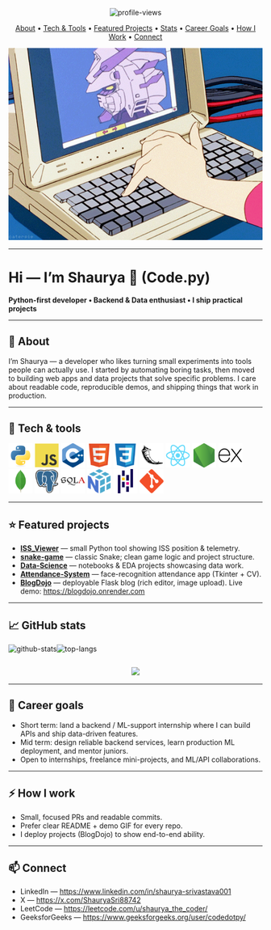 <p align="center">
  <!-- visitor counter + choose one hero option (A or B) -->
  <img src="https://komarev.com/ghpvc/?username=Thunderer9506" alt="profile-views" />
</p>

<!-- NAVIGATION -->
<p align="center">
  <a href="#about">About</a> •
  <a href="#tech--tools">Tech & Tools</a> •
  <a href="#featured-projects">Featured Projects</a> •
  <a href="#github-stats">Stats</a> •
  <a href="#career-goals">Career Goals</a> •
  <a href="#how-i-work">How I Work</a> •
  <a href="#connect">Connect</a>
</p>

<p align="center">
  <img src="./ddd8ff292a30b9ad856856aa920d1081.gif" alt="Gundam" />
</p>

---

# Hi — I’m Shaurya 👋 (Code.py)  
**Python-first developer • Backend & Data enthusiast • I ship practical projects**

---

## 🔭 About
I’m Shaurya — a developer who likes turning small experiments into tools people can actually use. I started by automating boring tasks, then moved to building web apps and data projects that solve specific problems. I care about readable code, reproducible demos, and shipping things that work in production.

---

## 🧰 Tech & tools
<p>
  <img src="https://raw.githubusercontent.com/devicons/devicon/master/icons/python/python-original.svg" width="48" />
  <img src="https://raw.githubusercontent.com/devicons/devicon/master/icons/javascript/javascript-original.svg" width="48" />
  <img src="https://raw.githubusercontent.com/devicons/devicon/master/icons/cplusplus/cplusplus-original.svg" width="48" />
  <img src="https://raw.githubusercontent.com/devicons/devicon/master/icons/html5/html5-original.svg" width="48" />
  <img src="https://raw.githubusercontent.com/devicons/devicon/master/icons/css3/css3-original.svg" width="48" />
  <img src="https://raw.githubusercontent.com/devicons/devicon/master/icons/flask/flask-original.svg" width="48" />
  <img src="https://raw.githubusercontent.com/devicons/devicon/master/icons/react/react-original.svg" width="48" />
  <img src="https://raw.githubusercontent.com/devicons/devicon/master/icons/nodejs/nodejs-original.svg" width="48" />
  <img src="https://raw.githubusercontent.com/devicons/devicon/master/icons/express/express-original.svg" width="48" />
  <img src="https://raw.githubusercontent.com/devicons/devicon/master/icons/mongodb/mongodb-original.svg" width="48" />
  <img src="https://raw.githubusercontent.com/devicons/devicon/master/icons/postgresql/postgresql-original.svg" width="48" />
  <img src="https://raw.githubusercontent.com/devicons/devicon/master/icons/sqlalchemy/sqlalchemy-original.svg" width="48" />
  <img src="https://raw.githubusercontent.com/devicons/devicon/master/icons/numpy/numpy-original.svg" width="48" />
  <img src="https://raw.githubusercontent.com/devicons/devicon/master/icons/pandas/pandas-original.svg" width="48" />
  <img src="https://raw.githubusercontent.com/devicons/devicon/master/icons/git/git-original.svg" width="48" />
</p>

---

## ⭐ Featured projects
- **[ISS_Viewer](https://github.com/Thunderer9506/ISS_Viewer)** — small Python tool showing ISS position & telemetry.  
- **[snake-game](https://github.com/Thunderer9506/snake-game)** — classic Snake; clean game logic and project structure.  
- **[Data-Science](https://github.com/Thunderer9506/Data-Science)** — notebooks & EDA projects showcasing data work.  
- **[Attendance-System](https://github.com/Thunderer9506/Attendance-System)** — face-recognition attendance app (Tkinter + CV).  
- **[BlogDojo](https://github.com/Thunderer9506/BlogDojo)** — deployable Flask blog (rich editor, image upload). Live demo: https://blogdojo.onrender.com

---

## 📈 GitHub stats
<table align="center">
  <tr>
    <img src="https://github-readme-stats.vercel.app/api?username=Thunderer9506&show_icons=true&theme=vision-friendly-dark" alt="github-stats" /></td>
    <img src="https://github-readme-stats.vercel.app/api/top-langs/?username=Thunderer9506&layout=compact&theme=vision-friendly-dark" alt="top-langs" /></td>
  </tr>
</table>

<!-- Cool features -->
<p align="center">
  <!-- GitHub trophy card -->
  <img src = "https://github-profile-trophy.vercel.app/?username=Thunderer9506"/>
</p>

---

## 🎯 Career goals
- Short term: land a backend / ML-support internship where I can build APIs and ship data-driven features.  
- Mid term: design reliable backend services, learn production ML deployment, and mentor juniors.  
- Open to internships, freelance mini-projects, and ML/API collaborations.

---

## ⚡ How I work
- Small, focused PRs and readable commits.  
- Prefer clear README + demo GIF for every repo.  
- I deploy projects (BlogDojo) to show end-to-end ability.

---

## 📫 Connect
- LinkedIn — https://www.linkedin.com/in/shaurya-srivastava001  
- X — https://x.com/ShauryaSri88742  
- LeetCode — https://leetcode.com/u/shaurya_the_coder/  
- GeeksforGeeks — https://www.geeksforgeeks.org/user/codedotpy/
